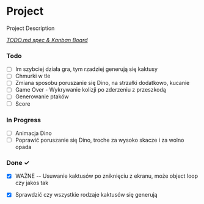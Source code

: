 # Project

Project Description

<em>[TODO.md spec & Kanban Board](https://bit.ly/3fCwKfM)</em>

### Todo

- [ ] Im szybciej działa gra, tym rzadziej generują się kaktusy  
- [ ] Chmurki w tle  
- [ ] Zmiana sposobu poruszanie się Dino, na strzałki dodatkowo, kucanie  
- [ ] Game Over - Wykrywanie kolizji po zderzeniu z przeszkodą  
- [ ] Generowanie ptaków  
- [ ] Score  

### In Progress

- [ ] Animacja Dino  
- [ ] Poprawić poruszanie się Dino, troche za wysoko skacze i za wolno opada  

### Done ✓

- [x] WAŻNE -- Usuwanie kaktusów po zniknięciu z ekranu, może object loop czy jakos tak  
- [x] Sprawdzić czy wszystkie rodzaje kaktusów się generują  

